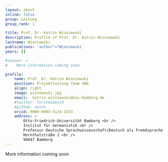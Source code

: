 ```yaml
---
layout: about
inline: false
group: Leitung
group_rank: 1

title: Prof. Dr. Katrin Wisniewski
description: Profile of Prof. Dr. Katrin Wisniewski
lastname: Wisniewski
publications: 'author^=*Wisniewski'
years: []

#teaser: >
#    More information coming soon

profile:
    name: Prof. Dr. Katrin Wisniewski
    position: Projektleitung Team UBA
    align: right
    image: wisniewski.jpg
    email:  katrin.wisniewski@uni-bamberg.de
    #twitter: TorstenZesch
    #github: zesch
    orcid: 0000-0003-4124-2543
    address: >
        Otto-Friedrich-Universität Bamberg <br />
        Institut für Germanistik <br />
        Professur Deutsche Sprachwissenschaft/Deutsch als Fremdsprache <br />
        Hornthalstraße 2 <br />
        96047 Bamberg
---
```


More information coming soon
